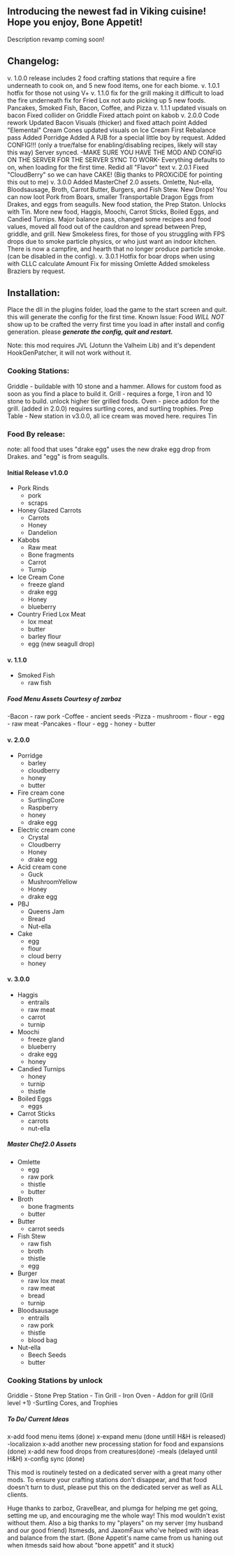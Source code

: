 ## Introducing the newest fad in Viking cuisine! Hope you enjoy, Bone Appetit!

Description revamp coming soon!

## Changelog:

v. 1.0.0 	release includes 2 food crafting stations that require a fire underneath to cook on, and 5 new food items, one for each biome.
v. 1.0.1 	hotfix for those not using V+
v. 1.1.0 	fix for the grill making it difficult to load the fire underneath
			fix for Fried Lox not auto picking up
			5 new foods. Pancakes, Smoked Fish, Bacon, Coffee, and Pizza
v. 1.1.1	updated visuals on bacon
			Fixed collider on Griddle
			Fixed attach point on kabob
v. 2.0.0	Code rework
			Updated Bacon Visuals (thicker) and fixed attach point
			Added "Elemental" Cream Cones updated visuals on Ice Cream
			First Rebalance pass
			Added Porridge
			Added A PJB for a special little boy by request.
			Added CONFIG!!! (only a true/false for enabling/disabling recipes, likely will stay this way) Server synced. 
				-MAKE SURE YOU HAVE THE MOD AND CONFIG ON THE SERVER FOR THE SERVER SYNC TO WORK-
					Everything defaults to on, when loading for the first time.
			Redid all "Flavor" text
v. 2.0.1	Fixed "CloudBerry" so we can have CAKE! (Big thanks to PROXiCiDE for pointing this out to me)
v. 3.0.0	Added MasterChef 2.0 assets. Omlette, Nut-ella, Bloodsausage, Broth, Carrot Butter, Burgers, and Fish Stew.
			New Drops! You can now loot Pork from Boars, smaller Transportable Dragon Eggs from Drakes, and eggs from seagulls.
			New food station, the Prep Staton. Unlocks with Tin.
			More new food, Haggis, Moochi, Carrot Sticks, Boiled Eggs, and Candied Turnips.
			Major balance pass, changed some recipes and food values, moved all food out of the cauldron and spread between Prep, griddle, and grill.
			New Smokeless fires, for those of you struggling with FPS drops due to smoke particle physics, or who just want an indoor kitchen. There is now a campfire, and hearth that no longer produce particle smoke. (can be disabled in the config).
v. 3.0.1	Hotfix for boar drops when using with CLLC calculate Amount
			Fix for missing Omlette
			Added smokeless Braziers by request.


## Installation:

Place the dll  in the plugins folder, load the game to the start  screen and *quit*. this will generate the config for the first time.
Known Issue: Food *WILL NOT* show up to be crafted the verry first time you load in after install and config generation. please ***generate the config, quit and restart.***
			

Note: this mod requires JVL (Jotunn the Valheim Lib) and it's dependent HookGenPatcher, it will not work without it.


### Cooking Stations:

Griddle		- buildable with 10 stone and a hammer. Allows for custom food as soon as you find a place to build it.
Grill  		- requires a forge, 1 iron and 10 stone to build. unlock higher tier grilled foods.
Oven		- piece addon for the grill. (added in 2.0.0) requires surtling cores, and surtling trophies.
Prep Table	- New station in v3.0.0, all ice cream was moved here. requires Tin

### Food By release:

note: all food that uses "drake egg" uses the new drake egg drop from Drakes. and "egg" is from seagulls.

#### Initial Release v1.0.0

- Pork Rinds 
	- pork
	- scraps
- Honey Glazed Carrots 
	- Carrots
	- Honey
	- Dandelion
- Kabobs
	- Raw meat
	- Bone fragments
	- Carrot
	- Turnip
- Ice Cream Cone
	- freeze gland
	- drake egg
	- Honey
	- blueberry
- Country Fried Lox Meat
	- lox meat
	- butter
	- barley flour
	- egg (new seagull drop)


#### v. 1.1.0

- Smoked Fish
	- raw fish


##### Food Menu Assets Courtesy of zarboz

-Bacon
	- raw pork
-Coffee
	- ancient seeds
-Pizza
	- mushroom
	- flour
	- egg
	- raw meat
-Pancakes
	- flour
	- egg
	- honey
	- butter


#### v. 2.0.0

- Porridge
	- barley
	- cloudberry
	- honey
	- butter
- Fire cream cone
	- SurtlingCore
	- Raspberry
	- honey
	- drake egg
- Electric cream cone
	- Crystal
	- Cloudberry
	- Honey
	- drake egg
- Acid cream cone
	- Guck
	- MushroomYellow
	- Honey
	- drake egg
- PBJ
	- Queens Jam
	- Bread
	- Nut-ella
- Cake
	- egg
	- flour
	- cloud berry
	- honey


#### v. 3.0.0

- Haggis
	- entrails
	- raw meat
	- carrot
	- turnip
- Moochi
	- freeze gland
	- blueberry
	- drake egg
	- honey
- Candied Turnips
	- honey
	- turnip
	- thistle
- Boiled Eggs
	- eggs
- Carrot Sticks
	- carrots
	- nut-ella


##### Master Chef2.0 Assets

- Omlette
	- egg
	- raw pork
	- thistle
	- butter
- Broth
	- bone fragments
	- butter
- Butter
	- carrot seeds
- Fish Stew
	- raw fish
	- broth
	- thistle
	- egg
- Burger
	- raw lox meat
	- raw meat
	- bread
	- turnip
- Bloodsausage
	- entrails
	- raw pork
	- thistle
	- blood bag
- Nut-ella
	- Beech Seeds
	- butter


### Cooking Stations by unlock

Griddle - Stone
Prep Station - Tin
Grill - Iron
Oven - Addon for grill (Grill level +1) -Surtling Cores, and Trophies


##### To Do/ Current Ideas

x-add food menu items (done)
x-expand menu (done untill H&H is released)
-localizaion
x-add another new processing station for food and expansions (done)
x-add new food drops from creatures(done)
-meals (delayed until H&H)
x-config sync (done)

This mod is routinely tested on a dedicated server with a great many other mods. To ensure your crafting stations don't disappear, and that food doesn't turn to dust, please put this on the dedicated server as well as ALL clients.


Huge thanks to zarboz, GraveBear, and plumga for helping me get going, setting me up, and encouraging me the whole way! This mod wouldn't exist without them.
Also a big thanks to my "players" on my server (my husband and our good friend) Itsmesds, and JaxomFaux who've helped with ideas and balance from the start. (Bone Appetit's name came from us haning out when itmesds said how about "bone appetit" and it stuck)